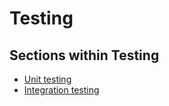 # Testing

## Sections within Testing
* [Unit testing](unit-testing/readme.md)
* [Integration testing](integration-testing/readme.md)